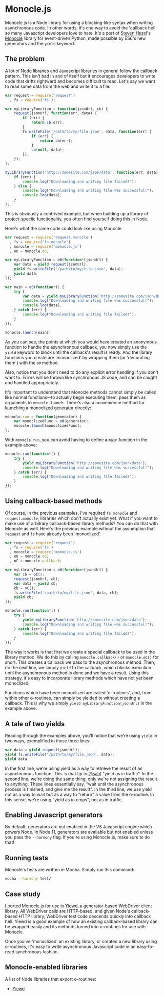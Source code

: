 Monocle.js
==========

Monocle.js is a Node library for using a blocking-like syntax when writing asynchronous code. In other words, it's one way to avoid the 'callback hell' so many Javascript developers love to hate. It's a port of [Steven Hazel](https://github.com/sah/)'s [Monocle](https://github.com/saucelabs/monocle) library for event-driven Python, made possible by ES6's new generators and the `yield` keyword.

The problem
-----------
A lot of Node libraries and Javascript libraries in general follow the callback pattern. This isn't bad in and of itself but it encourages developers to write code that drifts rightward and becomes difficult to read. Let's say we want to read some data from the web and write it to a file:

```js
var request = require('request')
  , fs = require('fs');

var myLibraryFunction = function(jsonUrl, cb) {
    request(jsonUrl, function(err, data) {
        if (err) {
            return cb(err);
        }
        fs.writeFile('/path/to/my/file.json', data, function(err) {
            if (err) {
                return cb(err);
            }
            cb(null, data);
        });
    });
};

myLibraryFunction('http://somesite.com/json/data', function(err, data) {
    if (err) {
        console.log("Downloading and writing file failed!");
    } else {
        console.log("Downloading and writing file was successful!");
        console.log(data);
    }
};
```

This is obviously a contrived example, but when building up a library of
project-speciic functionality, you often find yourself doing this in Node.

Here's what the same code could look like using Monocle:

```js
var request = require('request.monocle')
  , fs = require('fs.monocle')
  , monocle = require('monocle.js')
  , o0 = monocle.o0;

var myLibraryFunction = o0(function*(jsonUrl) {
    var data = yield request(jsonUrl);
    yield fs.writeFile('/path/to/my/file.json', data);
    yield data;
});

var main = o0(function*() {
    try {
        var data = yield myLibraryFunction('http://somesite.com/json/data');
        console.log("Downloading and writing file was successful!");
        console.log(data);
    } catch (err) {
        console.log("Downloading and writing file failed!");
    }
});

monocle.launch(main);
```

As you can see, the points at which you would have created an anonymous
function to handle the asynchronous callback, you now simply use the `yield`
keyword to block until the callback's result is ready. And the library
functions you create are 'monoclized' by wrapping them (or 'decorating them')
with the `o0` method.

Also, notice that you don't need to do any explicit error handling if you don't
want to. Errors will be thrown like synchronous JS code, and can be caught and
handled appropriately.

It's important to understand that Monocle methods cannot simply be called like
normal functions--to actually begin executing them, pass them as arguments to
`monocle.launch`. There's also a convenience method for launching a monoclized
generator directly:

```js
monocle.run = function(generator) {
    var monoclizedFunc = o0(generator);
    monocle.launch(monoclizedFunc);
};
```

With `monocle.run`, you can avoid having to define a `main` function in the
example above:

```js
monocle.run(function*() {
    try {
        yield myLibraryFunction('http://somesite.com/json/data');
        console.log("Downloading and writing file was successful!");
    } catch (err) {
        console.log("Downloading and writing file failed!");
    }
});
```

Using callback-based methods
--------------------
Of course, in the previous examples, I've required `fs.monocle` and
`request.monocle`, libraries which don't actually exist yet. What if you want
to make use of arbitrary callback-based library methods? You can do that with
Monocle as well. Here's the previous example without the assumption that
`request` and `fs` have already been 'monoclized'.

```js
var request = require('request')
  , fs = require('fs')
  , monocle = require('monocle.js')
  , o0 = monocle.o0;
  , oC = monocle.callback;

var myLibraryFunction = o0(function*(jsonUrl) {
    var cb = oC();
    request(jsonUrl, cb);
    var data = yield cb;
    cb = oC();
    fs.writeFile('/path/to/my/file.json', data, cb);
    yield cb;
});

monocle.run(function*() {
    try {
        yield myLibraryFunction('http://somesite.com/json/data');
        console.log("Downloading and writing file was successful!");
    } catch (err) {
        console.log("Downloading and writing file failed!");
    }
});
```

The way it works is that first we create a special callback to be used in the
library method. We do this by calling `monocle.callback()` or `monocle.oC()`
for short. This creates a callback we pass to the asynchronous method. Then, on
the next line, we simply `yield` to the callback, which blocks execution until
the asynchronous method is done and we have a result. Using this strategy, it's
easy to incorporate library methods which have not yet been monoclized.

Functions which have been monoclized are called 'o-routines', and, from within
other o-routines, can simply be yielded to without creating a callback. This is
why we simply `yield myLibraryFunction(jsonUrl)` in the example above.

A tale of two yields
-------------------
Reading through the examples above, you'll notice that we're using `yield` in
two ways, exemplified in these three lines:

```js
var data = yield request(jsonUrl);
yield fs.writeFile('/path/to/my/file.json', data);
yield data;
```

In the first line, we're using yield as a way to retrieve the result of an
asynchronous function. This is (hat tip to [@sah](https://github.com/sah)) "yield as in traffic". In the
second line, we're doing the same thing, only we're not assigning the result to
anything. These lines essentially say, "wait until the asynchronous process is
finished, and give me the result". In the third line, we use yield not as a way
to wait but as a way to "return" a value from the o-routine. In this sense,
we're using "yield as in crops", not as in traffic.

Enabling Javascript generators
----------------
By default, generators are not enabled in the V8 Javascript engine which powers Node. In Node 11, generators are available but not enabled unless you pass the `--harmony` flag. If you're using Monocle.js, make sure to do that!

Running tests
-------------
Monocle's tests are written in Mocha. Simply run this command:

```bash
mocha --harmony test/
```

Case study
----------
I ported Monocle.js for use in [Yiewd](https://github.com/jlipps/yiewd),
a generator-based WebDriver client library. All WebDriver calls are HTTP-based,
and given Node's callback-based HTTP library, WebDriver test code descends
quickly into callback hell. Yiewd is a good example of how an existing
callback-based library can be wrapped easily and its methods turned into
o-routines for use with Monocle.

Once you've 'monoclized' an existing library, or created a new library using
o-routines, it's easy to write asynchronous Javascript code in an easy-to-read
synchronous fashion.

Monocle-enabled libraries
-------------------------
A list of Node libraries that export o-routines:

* [Yiewd](https://github.com/jlipps/yiewd)
